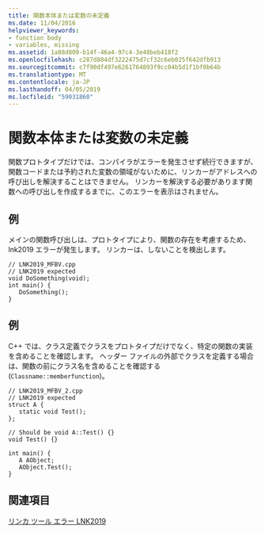 ```yaml
---
title: 関数本体または変数の未定義
ms.date: 11/04/2016
helpviewer_keywords:
- function body
- variables, missing
ms.assetid: 1a88d809-b14f-46a4-97c4-3e48beb418f2
ms.openlocfilehash: c287d804df3222475d7cf32c6eb025f642dfb913
ms.sourcegitcommit: c7f90df497e6261764893f9cc04b5d1f1bf0b64b
ms.translationtype: MT
ms.contentlocale: ja-JP
ms.lasthandoff: 04/05/2019
ms.locfileid: "59031860"
---
```

# <a name="missing-function-body-or-variable"></a>関数本体または変数の未定義

関数プロトタイプだけでは、コンパイラがエラーを発生させず続行できますが、関数コードまたは予約された変数の領域がないために、リンカーがアドレスへの呼び出しを解決することはできません。 リンカーを解決する必要があります関数への呼び出しを作成するまでに、このエラーを表示はされません。

## <a name="example"></a>例

メインの関数呼び出しは、プロトタイプにより、関数の存在を考慮するため、lnk2019 エラーが発生します。  リンカーは、しないことを検出します。

```
// LNK2019_MFBV.cpp
// LNK2019 expected
void DoSomething(void);
int main() {
   DoSomething();
}
```

## <a name="example"></a>例

C++ では、クラス定義でクラスをプロトタイプだけでなく、特定の関数の実装を含めることを確認します。 ヘッダー ファイルの外部でクラスを定義する場合は、関数の前にクラス名を含めることを確認する (`Classname::memberfunction`)。

```
// LNK2019_MFBV_2.cpp
// LNK2019 expected
struct A {
   static void Test();
};

// Should be void A::Test() {}
void Test() {}

int main() {
   A AObject;
   AObject.Test();
}
```

## <a name="see-also"></a>関連項目

[リンカ ツール エラー LNK2019](../../error-messages/tool-errors/linker-tools-error-lnk2019.md)